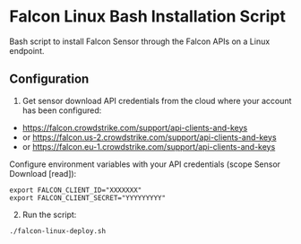 # Falcon Linux Bash Installation Script

Bash script to install Falcon Sensor through the Falcon APIs on a Linux endpoint.

## Configuration

1. Get sensor download API credentials from the cloud where your account has been configured:

  - https://falcon.crowdstrike.com/support/api-clients-and-keys
  - or https://falcon.us-2.crowdstrike.com/support/api-clients-and-keys
  - or https://falcon.eu-1.crowdstrike.com/support/api-clients-and-keys

Configure environment variables with your API credentials (scope Sensor Download [read]):

```shell
export FALCON_CLIENT_ID="XXXXXXX"
export FALCON_CLIENT_SECRET="YYYYYYYYY"
```

2. Run the script:

```shell
./falcon-linux-deploy.sh
```
